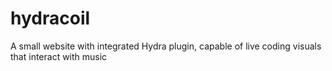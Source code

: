 # hydracoil
A small website with integrated Hydra plugin, capable of live coding visuals that interact with music

